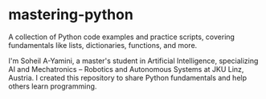 # mastering-python
A collection of Python code examples and practice scripts, covering fundamentals like lists, dictionaries, functions, and more.

I'm Soheil A-Yamini, a master's student in Artificial Intelligence, specializing AI and Mechatronics – Robotics and Autonomous Systems 
 at JKU Linz, Austria. I created this repository to share Python fundamentals and help others learn programming.

